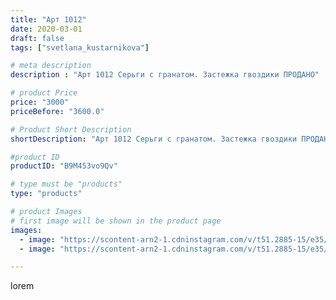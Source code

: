```yaml
---
title: "Арт 1012"
date: 2020-03-01
draft: false
tags: ["svetlana_kustarnikova"]

# meta description
description : "Арт 1012 Серьги с гранатом. Застежка гвоздики ПРОДАНО"

# product Price
price: "3000"
priceBefore: "3600.0"

# Product Short Description
shortDescription: "Арт 1012 Серьги с гранатом. Застежка гвоздики ПРОДАНО"

#product ID
productID: "B9M453vo9Qv"

# type must be "products"
type: "products"

# product Images
# first image will be shown in the product page
images:
  - image: "https://scontent-arn2-1.cdninstagram.com/v/t51.2885-15/e35/88308077_234394050919074_7685528788564731350_n.jpg?se=7&tp=1&_nc_ht=scontent-arn2-1.cdninstagram.com&_nc_cat=106&_nc_ohc=tFG3-xyYSjoAX_V_Tsq&oh=a8fc3abe005967c6ae2fabb2b795ad60&oe=606B57A3&ig_cache_key=MjI1NTQyNzc3NDYwMDc3NzQ5Nw%3D%3D.2"
  - image: "https://scontent-arn2-1.cdninstagram.com/v/t51.2885-15/e35/83792428_207099483999531_7119727116460630349_n.jpg?se=7&tp=1&_nc_ht=scontent-arn2-1.cdninstagram.com&_nc_cat=103&_nc_ohc=_AsFpCHEHVMAX941x1a&oh=1ec012c96128e8eb014918760fb6572d&oe=606C3F54&ig_cache_key=MjI1NTQyNzc3NDYwOTEyMjA0Mg%3D%3D.2"

---
```

lorem
